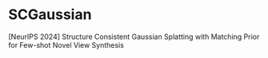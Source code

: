 # SCGaussian
[NeurIPS 2024] Structure Consistent Gaussian Splatting with Matching Prior for Few-shot Novel View Synthesis
